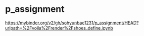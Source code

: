 # p_assignment

https://mybinder.org/v2/gh/sohyunbae1231/p_assignment/HEAD?urlpath=%2Fvoila%2Frender%2Fshoes_define.ipynb